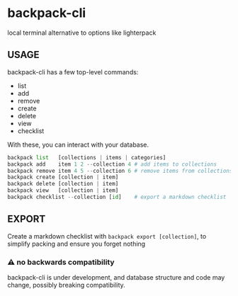 # backpack-cli

local terminal alternative to options like lighterpack

## USAGE

backpack-cli has a few top-level commands:

- list      
- add      
- remove  
- create 
- delete
- view 
- checklist 

With these, you can interact with your database.

```python
backpack list   [collections | items | categories]
backpack add    item 1 2 --collection 4 # add items to collections
backpack remove item 4 5 --collection 6 # remove items from collections
backpack create [collection | item]
backpack delete [collection | item]
backpack view   [collection | item]
backpack checklist --collection [id]    # export a markdown checklist
```

## EXPORT

Create a markdown checklist with `backpack export [collection]`, to simplify packing and ensure you forget nothing

### ⚠️ no backwards compatibility

backpack-cli is under development, and database structure and code may change, possibly breaking compatibility.
